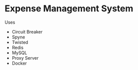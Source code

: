 # Expense Management System
Uses
 - Circuit Breaker
 - Spyne
 - Twisted
 - Redis
 - MySQL
 - Proxy Server
 - Docker
